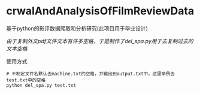 # crwalAndAnalysisOfFilmReviewData
基于python的影评数据爬取和分析研究(此项目用于毕业设计)

*由于复制外文pdf文件文本有许多空格，于是制作了del_spa.py用于去复制过去的文本空格*

使用方式
```
# 不制定文件名默认去machine.txt的空格，并输出到output.txt中，这里举例去test.txt中的空格
python del_spa.py test.txt
```
